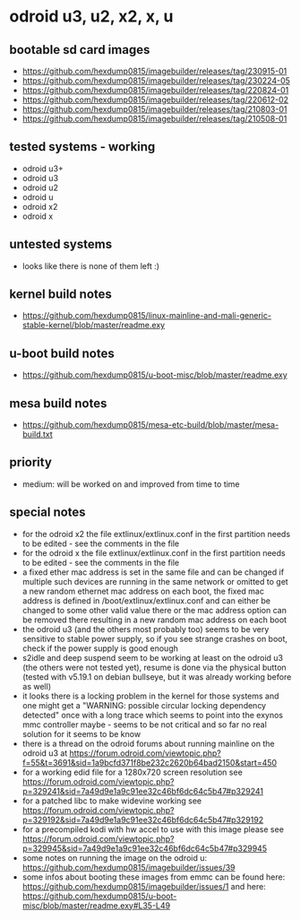 # odroid u3, u2, x2, x, u

## bootable sd card images

- https://github.com/hexdump0815/imagebuilder/releases/tag/230915-01
- https://github.com/hexdump0815/imagebuilder/releases/tag/230224-05
- https://github.com/hexdump0815/imagebuilder/releases/tag/220824-01
- https://github.com/hexdump0815/imagebuilder/releases/tag/220612-02
- https://github.com/hexdump0815/imagebuilder/releases/tag/210803-01
- https://github.com/hexdump0815/imagebuilder/releases/tag/210508-01

## tested systems - working

- odroid u3+
- odroid u3
- odroid u2
- odroid u
- odroid x2
- odroid x

## untested systems

- looks like there is none of them left :)

## kernel build notes

- https://github.com/hexdump0815/linux-mainline-and-mali-generic-stable-kernel/blob/master/readme.exy

## u-boot build notes

- https://github.com/hexdump0815/u-boot-misc/blob/master/readme.exy

## mesa build notes

- https://github.com/hexdump0815/mesa-etc-build/blob/master/mesa-build.txt

## priority

- medium: will be worked on and improved from time to time

## special notes

- for the odroid x2 the file extlinux/extlinux.conf in the first partition needs to be edited - see the comments in the file
- for the odroid x the file extlinux/extlinux.conf in the first partition needs to be edited - see the comments in the file
- a fixed ether mac address is set in the same file and can be changed if multiple such devices are running in the same network or omitted to get a new random ethernet mac address on each boot, the fixed mac address is defined in /boot/extlinux/extlinux.conf and can either be changed to some other valid value there or the mac address option can be removed there resulting in a new random mac address on each boot
- the odroid u3 (and the others most probably too) seems to be very sensitive to stable power supply, so if you see strange crashes on boot, check if the power supply is good enough
- s2idle and deep suspend seem to be working at least on the odroid u3 (the others were not tested yet), resume is done via the physical button (tested with v5.19.1 on debian bullseye, but it was already working before as well)
- it looks there is a locking problem in the kernel for those systems and one might get a "WARNING: possible circular locking dependency detected" once with a long trace which seems to point into the exynos mmc controller maybe - seems to be not critical and so far no real solution for it seems to be know
- there is a thread on the odroid forums about running mainline on the odroid u3 at https://forum.odroid.com/viewtopic.php?f=55&t=3691&sid=1a9bcfd371f8be232c2620b64bad2150&start=450
- for a working edid file for a 1280x720 screen resolution see https://forum.odroid.com/viewtopic.php?p=329241&sid=7a49d9e1a9c91ee32c46bf6dc64c5b47#p329241
- for a patched libc to make widevine working see https://forum.odroid.com/viewtopic.php?p=329192&sid=7a49d9e1a9c91ee32c46bf6dc64c5b47#p329192
- for a precompiled kodi with hw accel to use with this image please see https://forum.odroid.com/viewtopic.php?p=329945&sid=7a49d9e1a9c91ee32c46bf6dc64c5b47#p329945
- some notes on running the image on the odroid u: https://github.com/hexdump0815/imagebuilder/issues/39
- some infos about booting these images from emmc can be found here: https://github.com/hexdump0815/imagebuilder/issues/1 and here: https://github.com/hexdump0815/u-boot-misc/blob/master/readme.exy#L35-L49
